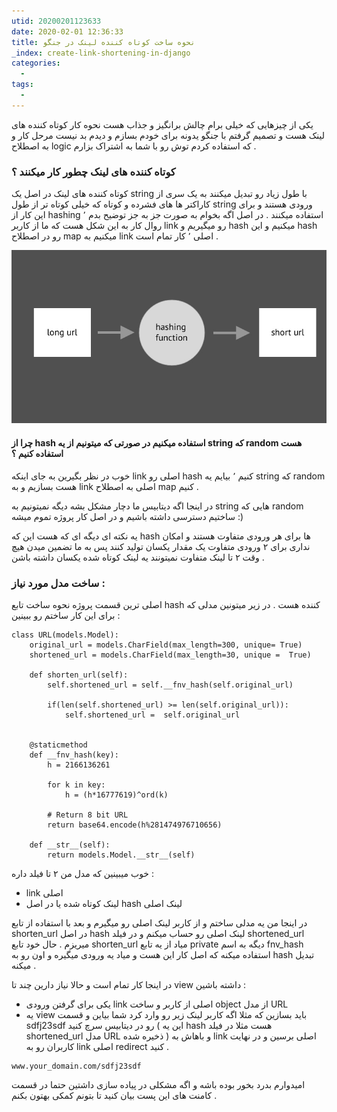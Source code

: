 ```yaml
---
utid: 20200201123633
date: 2020-02-01 12:36:33
title: نحوه ساخت کوتاه کننده لینک در جنگو
_index: create-link-shortening-in-django
categories:
  -
tags:
  -
---
```


یکی از چیزهایی که خیلی برام چالش برانگیز و جذاب هست نحوه کار کوتاه کننده های لینک هست و تصمیم گرفتم با جنگو یدونه برای خودم بسازم و دیدم بد نیست مرحل کار و به اصطلاح logic که استفاده کردم توش رو با شما به اشتراک بزارم .

### کوتاه کننده های لینک چطور کار میکنند ؟

کوتاه کننده های لینک در اصل یک string با طول زیاد رو تبدیل میکنند به یک سری از کاراکتر ها های فشرده و کوتاه که خیلی کوتاه تر از طول string ورودی هستند و برای این کار از hashing استفاده میکنند . در اصل اگه بخوام به صورت جز به جز توضیح بدم ٬ روال کار به این شکل هست که ما از کاربر link رو میگیریم و hash میکنیم و این hash رو در اصطلاح map میکنیم به link اصلی ٬ کار تمام است .

![hash](/django/images/hash.jpg)

  

#### چرا از hash استفاده میکنیم در صورتی که میتونیم از یه string که random هست استفاده کنیم ؟

خوب در نظر بگیرین به جای اینکه link اصلی رو hash کنیم ٬ بیایم یه string که random هست بسازیم و به link اصلی به اصطلاح map کنیم .

در اینجا اگه دیتابیس ما دچار مشکل بشه دیگه نمیتونیم به string هایی که random ساختیم دسترسی داشته باشیم و در اصل کار پروژه تموم میشه :)

یه نکته ای دیگه ای که هست این که hash ها برای هر ورودی متفاوت هستند و امکان نداری برای ۲ ورودی متفاوت یک مقدار یکسان تولید کنند پس به ما تضمین میدن هیچ وقت ۲ تا لینک متفاوت نمیتونند یه لینک کوتاه شده یکسان داشته باشن .

### ساخت مدل مورد نیاز :

اصلی ترین قسمت پروژه نحوه ساخت تابع hash کننده هست . در زیر میتونین مدلی که برای این کار ساختم رو ببینین :

```
class URL(models.Model):
    original_url = models.CharField(max_length=300, unique= True)
    shortened_url = models.CharField(max_length=30, unique =  True)
    
    def shorten_url(self):
        self.shortened_url = self.__fnv_hash(self.original_url)
        
        if(len(self.shortened_url) >= len(self.original_url)):
            self.shortened_url =  self.original_url
        
        
    @staticmethod
    def __fnv_hash(key):
        h = 2166136261
        
        for k in key:
            h = (h*16777619)^ord(k)
        
        # Return 8 bit URL
        return base64.encode(h%281474976710656)
    
    def __str__(self):
        return models.Model.__str__(self)  
```

خوب میبینین که مدل من ۲ تا فیلد داره :

- link اصلی
- لینک کوتاه شده یا در اصل hash لینک اصلی

در اینجا من یه مدلی ساختم و از کاربر لینک اصلی رو میگیرم و بعد با استفاده از تابع shorten_url در اصل hash لینک اصلی رو حساب میکنم و در فیلد  shortened_url میریزم . حال خود تابع shorten_url میاد از یه تابع private دیگه به اسم fnv_hash استفاده میکنه که اصل کار این هست و میاد یه ورودی میگیره و اون رو به hash تبدیل میکنه .

در اینجا کار تمام است و حالا نیاز دارین چند تا view داشته باشین :

- یکی برای گرفتن ورودی link اصلی از کاربر و ساخت object از مدل URL
- یه view باید بسازین که مثلا اگه کاربر لینک زیر رو وارد کرد شما بیاین و قسمت sdfj23sdf رو در دیتابیس سرچ کنید ( این یه hash هست مثلا در فیلد shortened_url مدل URL ذخیره شده ) و باهاش به link اصلی برسین و در نهایت کاربران رو به link اصلی redirect کنید .

```
www.your_domain.com/sdfj23sdf
```

امیدوارم بدرد بخور بوده باشه و اگه مشکلی در پیاده سازی داشتین حتما در قسمت کامنت های این پست بیان کنید تا بتونم کمکی بهتون بکنم .